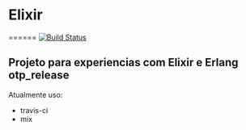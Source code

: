 # Elixir
======
[![Build Status](https://travis-ci.org/cracolandia/elixir.svg?branch=master)](https://travis-ci.org/cracolandia/elixir)

## Projeto para experiencias com Elixir e Erlang otp_release

Atualmente uso:

* travis-ci
* mix

